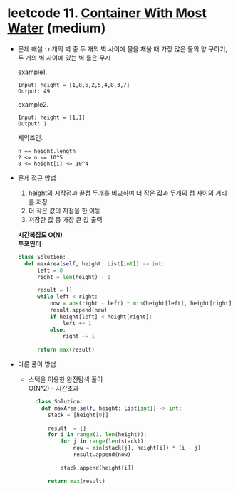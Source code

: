 # leetcode 11. [Container With Most Water](https://leetcode.com/problems/container-with-most-water/) (medium)

* 문제 해설 : n개의 벽 중 두 개의 벽 사이에 물을 채울 때 가장 많은 물의 양 구하기, 두 개의 벽 사이에 있는 벽 들은 무시

  example1. 
  ```text
  Input: height = [1,8,6,2,5,4,8,3,7]
  Output: 49
  ```
  
  example2.
  ```text
  Input: height = [1,1]
  Output: 1
  ```
  
  제약조건.
  ```text
  n == height.length
  2 <= n <= 10^5
  0 <= height[i] <= 10^4
  ```

* 문제 접근 방법
  1. height의 시작점과 끝점 두개를 비교하며 더 작은 값과 두개의 점 사이의 거리를 저장
  1. 더 작은 값의 지점을 한 이동
  1. 저장한 값 중 가장 큰 값 출력
  
  **시간복잡도 O(N)**  
  **투포인터**
  
  ```python
  class Solution:
    def maxArea(self, height: List[int]) -> int:
        left = 0
        right = len(height) - 1
        
        result = []
        while left < right:
            now = abs(right - left) * min(height[left], height[right])
            result.append(now)
            if height[left] < height[right]:
                left += 1
            else:
                right -= 1
        
        return max(result)
  ```

* 다른 풀이 방법
    - 스택을 이용한 완전탐색 풀이  
      O(N^2) - 시간초과 
      ```python
        class Solution:
          def maxArea(self, height: List[int]) -> int:
            stack = [height[0]]
            
            result  = []
            for i in range(1, len(height)):
                for j in range(len(stack)):
                    now = min(stack[j], height[i]) * (i - j)
                    result.append(now)
                    
                stack.append(height[i])
            
            return max(result)
      ```
